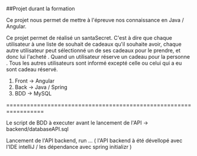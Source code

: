 ##Projet durant la formation 

Ce projet nous permet de mettre à l'épreuve nos connaissance en Java / Angular.

Ce projet permet de réalisé un santaSecret. C'est à dire que chaque utilisateur à une liste de souhait de cadeaux
qu'il souhaite avoir, chaque autre utilisateur peut sélectionné un de ses cadeaux pour le prendre, et donc lui 
l'acheté . Quand un utilisateur réserve un cadeau pour la personne . Tous les autres utilisateurs sont informé 
excepté celle ou celui qui a eu sont cadeau réservé.

1. Front -> Angular
2. Back -> Java / Spring
3. BDD -> MySQL

=================================================================

Le script de BDD à executer avant le lancement de l'API -> backend/databaseAPI.sql

Lancement de l'API backend, run ...
( l'API backend à été dévellopé avec l'IDE intelliJ / les dépendance avec spring initializr )


